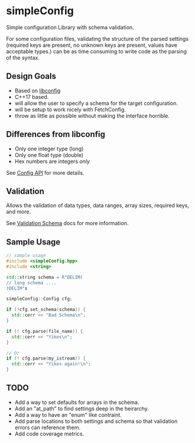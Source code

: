 # simpleConfig
Simple configuration Library with schema validation.

For some configuration files, validating the structure of the parsed settings 
(required keys are present, no unknown keys are present, values have acceptable types.)
can be as time consuming to write code as the parsing of the syntax.

## Design Goals
- Based on [libconfig](https://github.com/hyperrealm/libconfig)
- C++17 based.
- will allow the user to specify a schema for the target configuration.
- will be setup to work nicely with FetchConfig.
- throw as little as possible without making the interface horrible.


## Differences from libconfig
- Only one integer type (long)
- Only one float type (double)
- Hex numbers are integers *only*

See [Config API](docs/API.md) for more details.

## Validation

Allows the validation of data types, data ranges, array sizes, required keys, 
and more.

See [Validation Schema](docs/VALIDATION_SCHEMA.md) docs for more information.

## Sample Usage

```C++
// sample usage
#include <simpleConfig.hpp>
#include <string>

std::string schema = R"DELIM(
// long schema ....
)DELIM"s

simpleConfig::Config cfg;

if (!cfg.set_schema(schema)) {
  std::cerr << "Bad Schema\n";
}

if (! cfg.parse(file_name)) {
  std::cerr << "Yikes\n";
}

// Or
if (! cfg.parse(my_istream)) {
  std::cerr << "Yikes again!\n";
}
```

## TODO
- Add a way to set defaults for arrays in the schema.
- Add an "at_path" to find settings deep in the heirarchy.
- Add a way to have an "enum" like contraint.
- Add parse locations to both settings and schema
  so that validation errors can reference them.
- Add code coverage metrics.